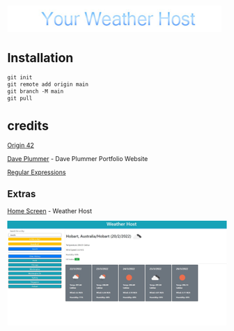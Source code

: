 ![snippet](./assets/images/Title.jpg)

# Installation 

```
git init
git remote add origin main
git branch -M main
git pull
```

# credits

[Origin 42](https://github.com/origin-42)

[Dave Plummer](https://origin-42.github.io/Dave-Plummer-Portfolio/) - Dave Plummer Portfolio Website

[Regular Expressions](https://stackoverflow.com/questions/34974942/regex-for-no-whitespace-at-the-beginning-and-end)

## Extras

[Home Screen](https://origin-42.github.io/weather_host/) - Weather Host

![snippet](./assets/images/screenshot.jpg)
